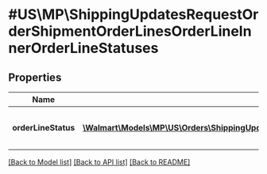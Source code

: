 # #US\MP\ShippingUpdatesRequestOrderShipmentOrderLinesOrderLineInnerOrderLineStatuses

## Properties

Name | Type | Description | Notes
------------ | ------------- | ------------- | -------------
**orderLineStatus** | [**\Walmart\Models\MP\US\Orders\ShippingUpdatesRequestOrderShipmentOrderLinesOrderLineInnerOrderLineStatusesOrderLineStatusInner[]**](ShippingUpdatesRequestOrderShipmentOrderLinesOrderLineInnerOrderLineStatusesOrderLineStatusInner.md) | Details about the Order Line status |


[[Back to Model list]](../) [[Back to API list]](../../Api/US/MP) [[Back to README]](../../README.md)
